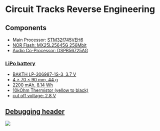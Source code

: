 # Circuit Tracks Reverse Engineering

## Components
* Main Processor: <a href="https://www.st.com/en/microcontrollers-microprocessors/stm32f745ve.html">STM32f745VEH6
* NOR Flash: MX25L25645G 256Mbit
* Audio Co-Processor: DSPB56725AG

### LiPo battery
* BAKTH LP-306987-1S-3, 3.7 V
* 4 × 70 × 90 mm, 44 g
* 2200 mAh, 8.14 Wh
* 10kOhm Thermistor (yellow to black)
* cut off voltage: 2.8 V

## Debugging header
<image src="./Documentation/Diagrams/debugHeader.svg">
